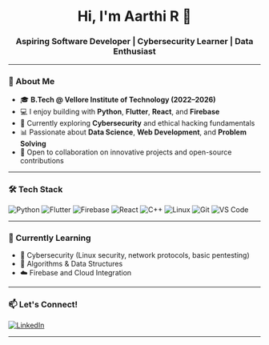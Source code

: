 <h1 align="center">Hi, I'm Aarthi R 👋</h1>
<h3 align="center">Aspiring Software Developer | Cybersecurity Learner | Data Enthusiast</h3>

---

### 🚀 About Me
- 🎓 **B.Tech @ Vellore Institute of Technology (2022–2026)**
- 💻 I enjoy building with **Python**, **Flutter**, **React**, and **Firebase**
- 🔐 Currently exploring **Cybersecurity** and ethical hacking fundamentals
- 📊 Passionate about **Data Science**, **Web Development**, and **Problem Solving**
- 🤝 Open to collaboration on innovative projects and open-source contributions

---

### 🛠️ Tech Stack
![Python](https://img.shields.io/badge/-Python-3776AB?style=flat&logo=python&logoColor=white)
![Flutter](https://img.shields.io/badge/-Flutter-02569B?style=flat&logo=flutter)
![Firebase](https://img.shields.io/badge/-Firebase-FFCA28?style=flat&logo=firebase&logoColor=black)
![React](https://img.shields.io/badge/-React-20232A?style=flat&logo=react)
![C++](https://img.shields.io/badge/-C++-00599C?style=flat&logo=c%2B%2B&logoColor=white)
![Linux](https://img.shields.io/badge/-Linux-FCC624?style=flat&logo=linux&logoColor=black)
![Git](https://img.shields.io/badge/-Git-F05032?style=flat&logo=git&logoColor=white)
![VS Code](https://img.shields.io/badge/-VSCode-007ACC?style=flat&logo=visual-studio-code)

---

### 🧠 Currently Learning
- 🔐 Cybersecurity (Linux security, network protocols, basic pentesting)
- 🧮 Algorithms & Data Structures
- ☁️ Firebase and Cloud Integration
---

### 📫 Let's Connect!
[![LinkedIn](https://img.shields.io/badge/-LinkedIn-0A66C2?style=flat&logo=linkedin&logoColor=white)](https://www.linkedin.com/in/aarthir05/)

---
